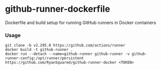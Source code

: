 # github-runner-dockerfile
Dockerfile and build setup for running GitHub runners in Docker containers

### Usage

```
git clone -b v2.295.0 https://github.com/actions/runner
docker build -t github-runner .
docker run --detach --name=github-runner github-runner -v github-runner-config:/opt/runner/persistent https://github.com/RyanSquared/github-runner-docker <TOKEN>
```
